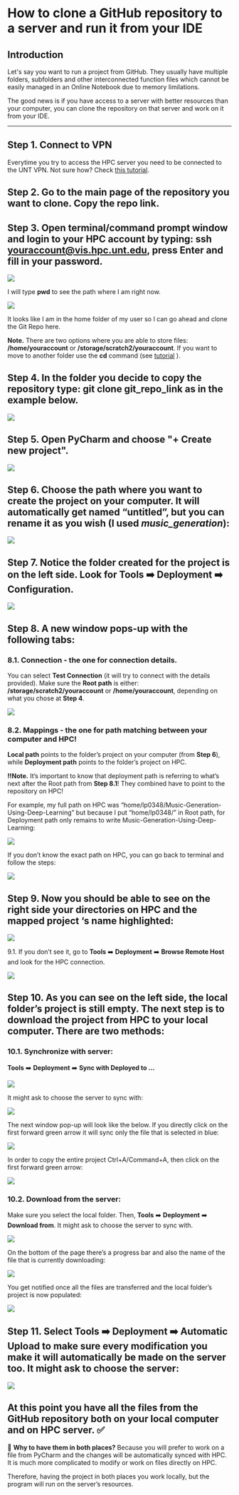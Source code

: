# How to clone a GitHub repository to a server and run it from your IDE

## Introduction

Let's say you want to run a project from GitHub. They usually have multiple folders, subfolders and other interconnected function files which cannot be easily managed in an Online Notebook due to memory limilations. 

The good news is if you have access to a server with better resources than your computer, you can clone the repository on that server and work on it from your IDE.  

-------------------------------
## **Step 1.** Connect to VPN 
Everytime you try to access the HPC server you need to be connected to the UNT VPN. Not sure how? Check [this tutorial](https://itservices.cas.unt.edu/services/accounts-servers/articles/cisco-anyconnect-mobility-client-vpn).

## **Step 2.** Go to the main page of the repository you want to clone. Copy the repo link. 

## **Step 3.** Open terminal/command prompt window and login to your HPC account by typing: **ssh youraccount@vis.hpc.unt.edu**, press Enter and fill in your password.

![](https://github.com/laviniaflorentina/Tutorials/blob/master/images/clone1.png)

I will type **pwd** to see the path where I am right now.

![](https://github.com/laviniaflorentina/Tutorials/blob/master/images/clone2.png)

It looks like I am in the home folder of my user so I can go ahead and clone the Git Repo here. 

**Note.** There are two options where you are able to store files: **/home/youraccount** or **/storage/scratch2/youraccount**. If you want to move to another folder use the **cd** command (see [tutorial](https://www.geeksforgeeks.org/cd-command-in-linux-with-examples/) ).

## **Step 4.** In the folder you decide to copy the repository type: **git clone git_repo_link** as in the example below.

![](https://github.com/laviniaflorentina/Tutorials/blob/master/images/clone3.png)

## **Step 5.** Open PyCharm and choose "**+ Create new project**".

![](https://github.com/laviniaflorentina/Tutorials/blob/master/images/clone4.png)

## **Step 6.** Choose the path where you want to create the project on your computer. It will automatically get named “untitled”, but you can rename it as you wish (I used _music_generation_):

![](https://github.com/laviniaflorentina/Tutorials/blob/master/images/clone5.png)

## **Step 7.** Notice the folder created for the project is on the left side. Look for **Tools** :arrow_right: **Deployment** :arrow_right: **Configuration**.

![](https://github.com/laviniaflorentina/Tutorials/blob/master/images/clone6.png)

## **Step 8.** A new window pops-up with the following tabs:

### 8.1. **Connection** - the one for connection details. 
You can select **Test Connection** (it will try to connect with the details provided). Make sure the **Root path** is either: **/storage/scratch2/youraccount** or **/home/youraccount**, depending on what you chose at **Step 4**.

![](https://github.com/laviniaflorentina/Tutorials/blob/master/images/clone7.png)

### 8.2. **Mappings** - the one for path matching between your computer and HPC! 
**Local path** points to the folder’s project on your computer (from **Step 6**), while **Deployment path** points to the folder’s project on HPC.

**:bangbang:Note.** It’s important to know that deployment path is referring to what’s next after the Root path from **Step 8.1**! They combined have to point to the repository on HPC! 

For example, my full path on HPC was “home/lp0348/Music-Generation-Using-Deep-Learning” but because I put “home/lp0348/” in Root path, for Deployment path only remains to write Music-Generation-Using-Deep-Learning:

![](https://github.com/laviniaflorentina/Tutorials/blob/master/images/clone8.png)

If you don’t know the exact path on HPC, you can go back to terminal and follow the steps:

![](https://github.com/laviniaflorentina/Tutorials/blob/master/images/clone9.png)

## **Step 9.** Now you should be able to see on the right side your directories on HPC and the mapped project ‘s name highlighted:

![](https://github.com/laviniaflorentina/Tutorials/blob/master/images/clone10.png)

9.1. If you don’t see it, go to **Tools** :arrow_right: **Deployment** :arrow_right: **Browse Remote Host** and look for the HPC connection.

![](https://github.com/laviniaflorentina/Tutorials/blob/master/images/clone11.png)

## **Step 10.** As you can see on the left side, the local folder’s project is still empty. The next step is to download the project from HPC to your local computer. There are two methods:

### 10.1. Synchronize with server: 
**Tools** :arrow_right: **Deployment** :arrow_right: **Sync with Deployed to …**

![](https://github.com/laviniaflorentina/Tutorials/blob/master/images/clone12.png)

It might ask to choose the server to sync with:

![](https://github.com/laviniaflorentina/Tutorials/blob/master/images/clone13.png)

The next window pop-up will look like the below. If you directly click on the first forward green arrow it will sync only the file that is selected in blue:

![](https://github.com/laviniaflorentina/Tutorials/blob/master/images/clone14.png)

In order to copy the entire project Ctrl+A/Command+A, then click on the first forward green arrow:

![](https://github.com/laviniaflorentina/Tutorials/blob/master/images/clone15.png)

### 10.2. Download from the server:

Make sure you select the local folder. Then, **Tools** :arrow_right: **Deployment** :arrow_right: **Download from**. It might ask to choose the server to sync with.

![](https://github.com/laviniaflorentina/Tutorials/blob/master/images/clone16.png)

On the bottom of the page there’s a progress bar and also the name of the file that is currently downloading: 

![](https://github.com/laviniaflorentina/Tutorials/blob/master/images/clone17.png)

You get notified once all the files are transferred and the local folder’s project is now populated:

![](https://github.com/laviniaflorentina/Tutorials/blob/master/images/clone18.png)

## **Step 11.** Select **Tools** :arrow_right: **Deployment** :arrow_right: **Automatic Upload** to make sure every modification you make it will automatically be made on the server too. It might ask to choose the server:

![](https://github.com/laviniaflorentina/Tutorials/blob/master/images/clone19.png)

## At this point you have all the files from the GitHub repository both on your local computer and on HPC server. :white_check_mark:

:thought_balloon: **Why to have them in both places?** Because you will prefer to work on a file from PyCharm and the changes will be automatically synced with HPC. It is much more complicated to modify or work on files directly on HPC. 

Therefore, having the project in both places you work locally, but the program will run on the server’s resources.









